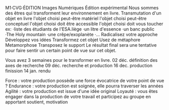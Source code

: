 M1·CVG·ÉDITION
Images Numériques
Édition expérimental
	Nous sommes des êtres 
	qui transforment leur 
	environnement en livre.
Transmutation d'un objet en livre
	l'objet choisi peut-être matériel 
	l'objet choisi peut-être conceptuel 
	l'objet choisi doit être accessible 
	l'objet choisi doit vous toucher 
	ex:
		·liste des étudiants de l'ESA.liège
		·un litre d'essence
		·un banc public
		·The Holy mountain
		·une crêpe/exoplanète
		·...
	Radicalisez votre approche 
	Développez vos idées 
	Transformez cet objet
	Usez de métaphore
	Metamorphose
	Transposez le support
Le résultat final sera une 
tentative pour faire sentir 
un certain point de vue sur 
cet objet. 

Vous avez 3 semaines pour 
le transformer en livre.
	02 déc. définition des axes de recherche
	09 déc. recherche et production
	16 dec. production finission
	14 jan. rendu

Force : 
	votre production possède une force évocatrice 
	de votre point de vue ?
Endurance : 
	votre production est soignée, elle pourra traverser les années
Agilité :
	votre production est issue d'une idée original
Loyauté : 
	vous êtes engager dans la production de votre travail 
	et participez au groupe en apportant soutient, motivation


